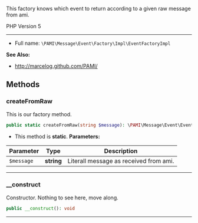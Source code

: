 
This factory knows which event to return according to a given raw message
from ami.

PHP Version 5

***

* Full name: `\PAMI\Message\Event\Factory\Impl\EventFactoryImpl`

**See Also:**

* http://marcelog.github.com/PAMI/

## Methods

### createFromRaw

This is our factory method.

```php
public static createFromRaw(string $message): \PAMI\Message\Event\EventMessage
```

* This method is **static**.
**Parameters:**

| Parameter  | Type       | Description                            |
|------------|------------|----------------------------------------|
| `$message` | **string** | Literall message as received from ami. |

***

### __construct

Constructor. Nothing to see here, move along.

```php
public __construct(): void
```

***
